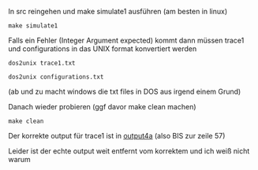 In src reingehen und make simulate1 ausführen (am besten in linux)
```
make simulate1 
```
Falls ein Fehler (Integer Argument expected) kommt dann müssen trace1 und configurations in das UNIX format konvertiert werden
```
dos2unix trace1.txt
``` 
```
dos2unix configurations.txt
```
(ab und zu macht windows die txt files in DOS aus irgend einem Grund)

Danach wieder probieren (ggf davor make clean machen)
```
make clean
``` 

Der korrekte output für trace1 ist in [output4a](https://github.com/georggunia/Prak4/blob/14a488ef239859f1c1d40ba08db6552d93fb065c/src/output4a.txt#L1-L56) (also BIS zur zeile 57) 

Leider ist der echte output weit entfernt vom korrektem und ich weiß nicht warum

